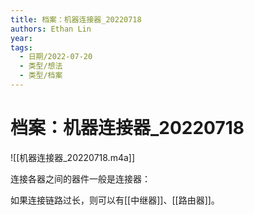 ```yaml
---
title: 档案：机器连接器_20220718
authors: Ethan Lin
year:
tags:
  - 日期/2022-07-20 
  - 类型/想法 
  - 类型/档案 
---
```



# 档案：机器连接器_20220718





![[机器连接器_20220718.m4a]]



连接各器之间的器件一般是连接器：

如果连接链路过长，则可以有[[中继器]]、[[路由器]]。